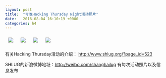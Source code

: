 ```yaml
---
layout: post
title:  "今晚Hacking Thursday Night活动照片"
date:   2016-08-04 16:10:19 +0000
categories: h4
---
```


[<img style='margin:10px;' src='/res2016/g804.h4/g804_2103_4900+08.1920p.jpg'>](/res2016/g804.h4/g804_2103_4900+08.JPG)
[<img style='margin:10px;' src='/res2016/g804.h4/g804_2104_1000+08.1920p.jpg'>](/res2016/g804.h4/g804_2104_1000+08.JPG)
[<img style='margin:10px;' src='/res2016/g804.h4/g804_2105_0600+08.1920p.jpg'>](/res2016/g804.h4/g804_2105_0600+08.JPG)
[<img style='margin:10px;' src='/res2016/g804.h4/g804_2122_4164+08.1920p.jpg'>](/res2016/g804.h4/g804_2122_4164+08.JPG)

有关Hacking Thursday活动的介绍：
http://www.shlug.org/?page_id=523

SHLUG的新浪微博地址：http://weibo.com/shanghailug 有每次活动照片以及信息发布


